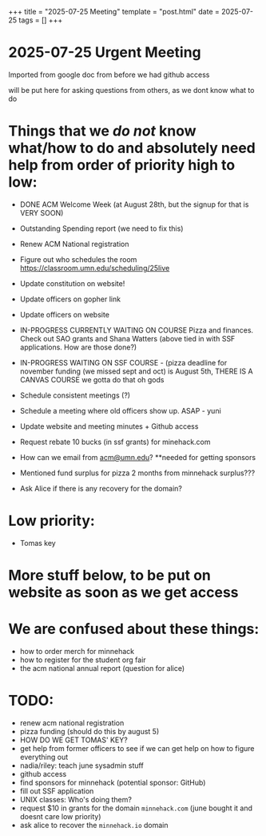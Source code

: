 +++
title = "2025-07-25 Meeting"
template = "post.html"
date = 2025-07-25
tags = []
+++
# 2025-07-25 Urgent Meeting
Imported from google doc from before we had github access

will be put here for asking questions from others, as we dont know what to do


# Things that we *do not* know what/how to do and absolutely need help from order of priority high to low:

  * DONE ACM Welcome Week (at August 28th, but the signup for that is VERY SOON)
  * Outstanding Spending report  (we need to fix this)
  * Renew ACM National registration
  * Figure out who schedules the room https://classroom.umn.edu/scheduling/25live
  * Update constitution on website!
  * Update officers on gopher link
  * Update officers on website
  * IN-PROGRESS CURRENTLY WAITING ON COURSE Pizza and finances. Check out SAO grants and Shana Watters (above tied in with SSF applications. How are those done?)
  * IN-PROGRESS WAITING ON SSF COURSE - (pizza deadline for november funding (we missed sept and oct) is August 5th, THERE IS A CANVAS COURSE we gotta do that oh gods
  * Schedule consistent meetings (?)
  * Schedule a meeting where old officers show up. ASAP - yuni
  * Update website and meeting minutes + Github access 
  * Request rebate 10 bucks (in ssf grants) for minehack.com
  * How can we email from acm@umn.edu? **needed for getting sponsors


* Mentioned fund surplus for pizza 2 months from minnehack surplus??? 
* Ask Alice if there is any recovery for the domain? 


# Low priority:
* Tomas key


# More stuff below, to be put on website as soon as we get access 
# We are confused about these things:
- how to order merch for minnehack
- how to register for the student org fair
- the acm national annual report (question for alice)
# TODO:
- renew acm national registration
- pizza funding (should do this by august 5)
- HOW DO WE GET TOMAS' KEY?
- get help from former officers to see if we can get help on how to figure everything out
- nadia/riley: teach june sysadmin stuff
- github access
- find sponsors for minnehack (potential sponsor: GitHub)
- fill out SSF application
- UNIX classes: Who's doing them?
- request $10 in grants for the domain `minnehack.com` (june bought it and doesnt care low priority)
- ask alice to recover the `minnehack.io` domain

